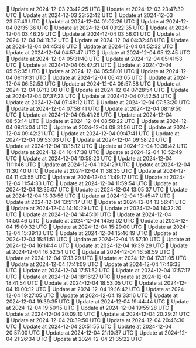 🔄 Update at 2024-12-03 23:42:25 UTC
🔄 Update at 2024-12-03 23:47:39 UTC
🔄 Update at 2024-12-03 23:52:42 UTC
🔄 Update at 2024-12-03 23:57:43 UTC
🔄 Update at 2024-12-04 01:02:26 UTC
🔄 Update at 2024-12-04 02:35:36 UTC
🔄 Update at 2024-12-04 03:22:35 UTC
🔄 Update at 2024-12-04 03:46:29 UTC
🔄 Update at 2024-12-04 03:56:01 UTC
🔄 Update at 2024-12-04 04:11:32 UTC
🔄 Update at 2024-12-04 04:32:48 UTC
🔄 Update at 2024-12-04 04:45:38 UTC
🔄 Update at 2024-12-04 04:52:32 UTC
🔄 Update at 2024-12-04 04:57:47 UTC
🔄 Update at 2024-12-04 05:12:45 UTC
🔄 Update at 2024-12-04 05:31:40 UTC
🔄 Update at 2024-12-04 05:41:53 UTC
🔄 Update at 2024-12-04 05:47:21 UTC
🔄 Update at 2024-12-04 05:52:35 UTC
🔄 Update at 2024-12-04 05:58:01 UTC
🔄 Update at 2024-12-04 06:19:31 UTC
🔄 Update at 2024-12-04 06:43:05 UTC
🔄 Update at 2024-12-04 06:52:53 UTC
🔄 Update at 2024-12-04 06:57:58 UTC
🔄 Update at 2024-12-04 07:13:00 UTC
🔄 Update at 2024-12-04 07:28:54 UTC
🔄 Update at 2024-12-04 07:37:23 UTC
🔄 Update at 2024-12-04 07:42:54 UTC
🔄 Update at 2024-12-04 07:48:12 UTC
🔄 Update at 2024-12-04 07:53:20 UTC
🔄 Update at 2024-12-04 07:58:41 UTC
🔄 Update at 2024-12-04 08:19:50 UTC
🔄 Update at 2024-12-04 08:41:26 UTC
🔄 Update at 2024-12-04 08:53:14 UTC
🔄 Update at 2024-12-04 08:58:22 UTC
🔄 Update at 2024-12-04 09:15:04 UTC
🔄 Update at 2024-12-04 09:31:56 UTC
🔄 Update at 2024-12-04 09:42:21 UTC
🔄 Update at 2024-12-04 09:47:41 UTC
🔄 Update at 2024-12-04 09:53:03 UTC
🔄 Update at 2024-12-04 09:58:20 UTC
🔄 Update at 2024-12-04 10:15:12 UTC
🔄 Update at 2024-12-04 10:36:42 UTC
🔄 Update at 2024-12-04 10:47:38 UTC
🔄 Update at 2024-12-04 10:52:49 UTC
🔄 Update at 2024-12-04 10:58:20 UTC
🔄 Update at 2024-12-04 11:11:46 UTC
🔄 Update at 2024-12-04 11:24:29 UTC
🔄 Update at 2024-12-04 11:30:40 UTC
🔄 Update at 2024-12-04 11:38:35 UTC
🔄 Update at 2024-12-04 11:43:55 UTC
🔄 Update at 2024-12-04 11:49:17 UTC
🔄 Update at 2024-12-04 11:54:33 UTC
🔄 Update at 2024-12-04 11:59:54 UTC
🔄 Update at 2024-12-04 12:35:07 UTC
🔄 Update at 2024-12-04 13:05:37 UTC
🔄 Update at 2024-12-04 13:33:56 UTC
🔄 Update at 2024-12-04 13:45:47 UTC
🔄 Update at 2024-12-04 13:51:17 UTC
🔄 Update at 2024-12-04 13:56:41 UTC
🔄 Update at 2024-12-04 14:10:29 UTC
🔄 Update at 2024-12-04 14:32:20 UTC
🔄 Update at 2024-12-04 14:45:01 UTC
🔄 Update at 2024-12-04 14:50:46 UTC
🔄 Update at 2024-12-04 14:56:02 UTC
🔄 Update at 2024-12-04 15:09:32 UTC
🔄 Update at 2024-12-04 15:29:00 UTC
🔄 Update at 2024-12-04 15:39:13 UTC
🔄 Update at 2024-12-04 15:46:19 UTC
🔄 Update at 2024-12-04 15:51:51 UTC
🔄 Update at 2024-12-04 15:57:10 UTC
🔄 Update at 2024-12-04 16:14:44 UTC
🔄 Update at 2024-12-04 16:39:29 UTC
🔄 Update at 2024-12-04 16:52:54 UTC
🔄 Update at 2024-12-04 16:58:59 UTC
🔄 Update at 2024-12-04 17:13:29 UTC
🔄 Update at 2024-12-04 17:31:05 UTC
🔄 Update at 2024-12-04 17:41:09 UTC
🔄 Update at 2024-12-04 17:46:33 UTC
🔄 Update at 2024-12-04 17:51:52 UTC
🔄 Update at 2024-12-04 17:57:17 UTC
🔄 Update at 2024-12-04 18:16:27 UTC
🔄 Update at 2024-12-04 18:41:54 UTC
🔄 Update at 2024-12-04 18:53:05 UTC
🔄 Update at 2024-12-04 19:00:12 UTC
🔄 Update at 2024-12-04 19:16:42 UTC
🔄 Update at 2024-12-04 19:27:05 UTC
🔄 Update at 2024-12-04 19:33:16 UTC
🔄 Update at 2024-12-04 19:39:35 UTC
🔄 Update at 2024-12-04 19:44:44 UTC
🔄 Update at 2024-12-04 19:50:15 UTC
🔄 Update at 2024-12-04 19:55:28 UTC
🔄 Update at 2024-12-04 20:09:10 UTC
🔄 Update at 2024-12-04 20:29:21 UTC
🔄 Update at 2024-12-04 20:39:50 UTC
🔄 Update at 2024-12-04 20:46:30 UTC
🔄 Update at 2024-12-04 20:51:55 UTC
🔄 Update at 2024-12-04 20:57:00 UTC
🔄 Update at 2024-12-04 21:10:37 UTC
🔄 Update at 2024-12-04 21:26:34 UTC
🔄 Update at 2024-12-04 21:35:22 UTC
